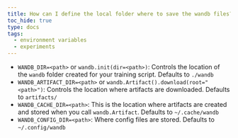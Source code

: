 ```yaml
---
title: How can I define the local folder where to save the wandb files?
toc_hide: true
type: docs
tags:
  - environment variables
  - experiments
---
```


- `WANDB_DIR=<path>` or `wandb.init(dir=<path>)`: Controls the location of the `wandb` folder created for your training script. Defaults to `./wandb`
- `WANDB_ARTIFACT_DIR=<path>` or `wandb.Artifact().download(root="<path>")`: Controls the location where artifacts are downloaded. Defaults to `artifacts/`
- `WANDB_CACHE_DIR=<path>`: This is the location where artifacts are created and stored when you call `wandb.Artifact`. Defaults to `~/.cache/wandb`
- `WANDB_CONFIG_DIR=<path>`: Where config files are stored. Defaults to `~/.config/wandb`